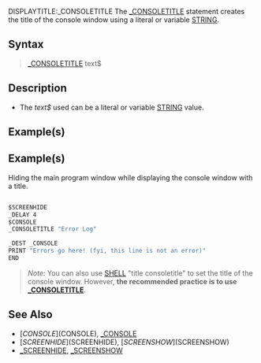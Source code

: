 DISPLAYTITLE:_CONSOLETITLE
The [_CONSOLETITLE](_CONSOLETITLE) statement creates the title of the console window using a literal or variable [STRING](STRING).


## Syntax

>  [_CONSOLETITLE](_CONSOLETITLE) text$


## Description

* The *text$* used can be a literal or variable [STRING](STRING) value.


## Example(s)

## Example(s)
 Hiding the main program window while displaying the console window with a title.

```vb

$SCREENHIDE
_DELAY 4
$CONSOLE
_CONSOLETITLE "Error Log"

_DEST _CONSOLE
PRINT "Errors go here! (fyi, this line is not an error)"
END

```

> *Note:* You can also use [SHELL](SHELL) "title consoletitle" to set the title of the console window. However, **the recommended practice is to use [_CONSOLETITLE](_CONSOLETITLE)**.


## See Also

* [$CONSOLE]($CONSOLE), [_CONSOLE](_CONSOLE)
* [$SCREENHIDE]($SCREENHIDE), [$SCREENSHOW]($SCREENSHOW)
* [_SCREENHIDE](_SCREENHIDE), [_SCREENSHOW](_SCREENSHOW)




